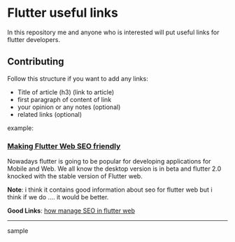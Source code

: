 # Flutter useful links
In this repository me and anyone who is interested will put useful links for flutter developers.

## Contributing 

Follow this structure if you want to add any links:

- Title of article (h3) (link to article)
- first paragraph of content of link
- your opinion or any notes (optional)
- related links (optional)


example:

### [Making Flutter Web SEO friendly](https://medium.com/mindful-engineering/flutter-web-seo-friendly-317528c29cc6)
Nowadays flutter is going to be popular for developing applications for Mobile and Web. We all know the desktop version is in beta and flutter 2.0 knocked with the stable version of Flutter web.

**Note**: i think it contains good information about seo for flutter web but i think if we do .... it would be better.

**Good Links**: [how manage SEO in flutter web](https://stackoverflow.com/questions/71634738/how-manage-seo-in-flutter-web)

---


sample
